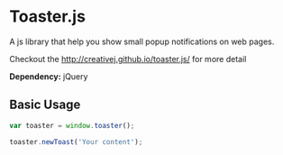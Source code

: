 Toaster.js
==

A js library that help you show small popup notifications on web pages.

Checkout the http://creativej.github.io/toaster.js/ for more detail

__Dependency:__
jQuery


Basic Usage
---

```javascript
var toaster = window.toaster();

toaster.newToast('Your content');
```
